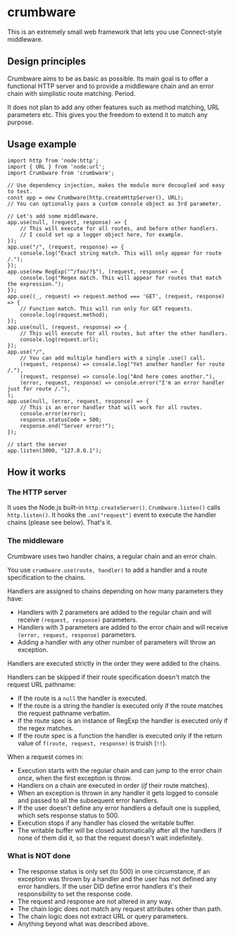 # crumbware

This is an extremely small web framework that lets you use Connect-style middleware.

## Design principles

Crumbware aims to be as basic as possible. Its main goal is to offer a functional HTTP server and to provide a middleware chain and an error chain with simplistic route matching. Period.

It does not plan to add any other features such as method matching, URL parameters etc. This gives you the freedom to extend it to match any purpose. 

## Usage example

````
import http from 'node:http';
import { URL } from 'node:url';
import Crumbware from 'crumbware';

// Use dependency injection, makes the module more decoupled and easy to test.
const app = new Crumbware(http.createHttpServer(), URL);
// You can optionally pass a custom console object as 3rd parameter. 

// Let's add some middleware.
app.use(null, (request, response) => {
    // This will execute for all routes, and before other handlers.
    // I could set up a logger object here, for example.
});
app.use("/", (request, response) => {
    console.log("Exact string match. This will only appear for route /.");
});
app.use(new RegExp("^/foo/?$"), (request, response) => {
    console.log("Regex match. This will appear for routes that match the expression.");
});
app.use((_, request) => request.method === 'GET', (request, response) => {
    // Function match. This will run only for GET requests.
    console.log(request.method);
});
app.use(null, (request, response) => {
    // This will execute for all routes, but after the other handlers.
    console.log(request.url);
});
app.use("/",
    // You can add multiple handlers with a single .use() call.
    (request, response) => console.log("Yet another handler for route /."),
    (request, response) => console.log("And here comes another."),
    (error, request, response) => console.error("I'm an error handler just for route /."),
);
app.use(null, (error, request, response) => {
    // This is an error handler that will work for all routes.
    console.error(error); 
    response.statusCode = 500;
    response.end("Server error!");
});

// start the server
app.listen(3000, "127.0.0.1");
````

## How it works

### The HTTP server

It uses the Node.js built-in  `http.createServer()`. `Crumbware.listen()` calls `http.listen()`. It hooks the `.on("request")` event to execute the handler chains (please see below). That's it.

### The middleware

Crumbware uses two handler chains, a regular chain and an error chain.

You use `crumbware.use(route, handler)` to add a handler and a route specification to the chains. 

Handlers are assigned to chains depending on how many parameters they have:

* Handlers with 2 parameters are added to the regular chain and will receive `(request, response)` parameters.
* Handlers with 3 parameters are added to the error chain and will receive `(error, request, response)` parameters.
* Adding a handler with any other number of parameters will throw an exception.

Handlers are executed strictly in the order they were added to the chains.

Handlers can be skipped if their route specification doesn't match the request URL pathname:

* If the route is a `null` the handler is executed.
* If the route is a string the handler is executed only if the route matches the request pathname verbatim.
* If the route spec is an instance of RegExp the handler is executed only if the regex matches.
* If the route spec is a function the handler is executed only if the return value of `f(route, request, response)` is truish (`!!`).

When a request comes in:

* Execution starts with the regular chain and can jump to the error chain _once_, when the first exception is throw.
* Handlers on a chain are executed in order (_if_ their route matches).
* When an exception is thrown in any handler it gets logged to console and passed to all the subsequent error handlers.
* If the user doesn't define any error handlers a default one is supplied, which sets response status to 500.
* Execution stops if any handler has closed the writable buffer.
* The writable buffer will be closed automatically after all the handlers if none of them did it, so that the request doesn't wait indefinitely.

### What is NOT done

* The response status is only set (to 500) in one circumstance, if an exception was thrown by a handler and the user has not defined any error handlers. If the user DID define error handlers it's their responsibility to set the response code.
* The request and response are not altered in any way.
* The chain logic does not match any request attributes other than path.
* The chain logic does not extract URL or query parameters.
* Anything beyond what was described above.
